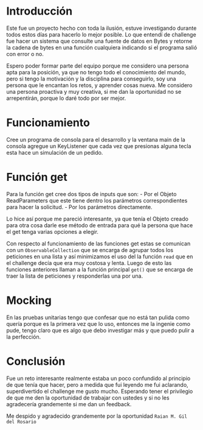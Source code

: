 # Introducción
Este fue un proyecto hecho con toda la ilusión, estuve investigando durante todos estos días para hacerlo lo mejor posible.
Lo que entendí de challenge fue hacer un sistema que consulte una fuente de datos en Bytes y retorne la cadena de bytes en una función cualquiera indicando si el programa salió con error o no.

Espero poder formar parte del equipo porque me considero una persona apta para la posición, ya que no tengo todo el conocimiento del mundo, pero si tengo la motivación y la disciplina para conseguirlo, soy una persona que le encantan los retos, y aprender cosas nueva. Me considero una persona proactiva y muy creativa, si me dan la oportunidad no se arrepentirán, porque lo daré todo por ser mejor.

# Funcionamiento
Cree un programa de consola para el desarrollo y la ventana main de la consola agregue un KeyListener que cada vez que presionas alguna tecla esta hace un simulación de un pedido.

# Función get
Para la función get cree dos tipos de inputs que son:
    - Por el Objeto ReadParameters que este tiene dentro los parámetros correspondientes para hacer la solicitud.
    - Por los parámetros directamente.

Lo hice así porque me pareció interesante, ya que tenía el Objeto creado para otra cosa darle ese método de entrada para qué la persona que hace el get tenga varias opciones a elegir.

Con respecto al funcionamiento de las funciones get estas se comunican con un `ObservableCollection` que se encarga de agrupar todos los peticiones en una lista y así minimizamos el uso del la función `read` que en el challenge decía que era muy costosa y lenta.
Luego de esto las funciones anteriores llaman a la función principal `get()` que se encarga de traer la lista de peticiones y responderlas una por una.

# Mocking
En las pruebas unitarias tengo que confesar que no está tan pulida como quería porque es la primera vez que lo uso, entonces me la ingenie como pude, tengo claro que es algo que debo investigar más y que puedo pulir a la perfección.

# Conclusión
Fue un reto interesante realmente estaba un poco confundido al principio de que tenía que hacer, pero a medida que fui leyendo me fui aclarando, superdivertido el challenge me gusto mucho. Esperando tener el privilegio de que me den la oportunidad de trabajar con ustedes y si no les agradecería grandemente si me dan un feedback.

Me despido y agradecido grandemente por la oportunidad `Raian M. Gil del Rosario`